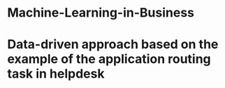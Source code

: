 # Machine-Learning-in-Business
# Data-driven approach based on the example of the application routing task in helpdesk
